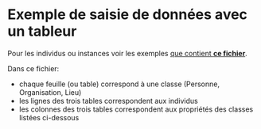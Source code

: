 # Exemple de saisie de données avec un tableur

Pour les individus ou instances voir les exemples [que contient __ce fichier__](https://github.com/Sciences-historiques-numeriques/astronomers/blob/main/documents/astronomers_liste_informations.xlsx). 


Dans ce fichier:
  * chaque feuille (ou table) correspond à une classe (Personne, Organisation, Lieu)
  * les lignes des trois tables correspondent aux individus
  * les colonnes des trois tables correspondent aux propriétés des classes listées ci-dessous

<br/>
